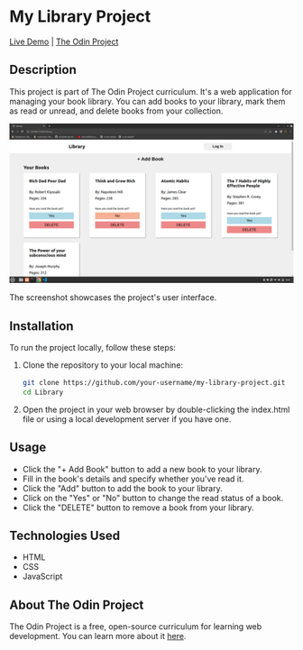 # My Library Project

[Live Demo](https://praneeth-ayla.github.io/Library/) | [The Odin Project](https://www.theodinproject.com)

## Description

This project is part of The Odin Project curriculum. It's a web application for managing your book library. You can add books to your library, mark them as read or unread, and delete books from your collection.

![Project Screenshot](ScreenShot.png)

The screenshot showcases the project's user interface.

## Installation

To run the project locally, follow these steps:

1. Clone the repository to your local machine:

   ```bash
   git clone https://github.com/your-username/my-library-project.git
   cd Library
2. Open the project in your web browser by double-clicking the index.html file or using a local development server if you have one.

## Usage

* Click the "+ Add Book" button to add a new book to your library.
* Fill in the book's details and specify whether you've read it.
* Click the "Add" button to add the book to your library.
* Click on the "Yes" or "No" button to change the read status of a book.
* Click the "DELETE" button to remove a book from your library.

## Technologies Used

* HTML
* CSS
* JavaScript

## About The Odin Project

The Odin Project is a free, open-source curriculum for learning web development. You can learn more about it [here](https://www.theodinproject.com).
